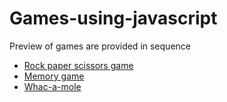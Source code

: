 # Games-using-javascript
<P>Preview of games are provided in sequence</P>
<ul>
<li><a href='https://roshambo-loremcodes-game.netlify.app/' target="_blank">Rock paper scissors game</a></li>
<li><a href='https://memory-game-loremcodes.netlify.app/' target="_blank">Memory game</a></li>
<li><a href='https://whac-a-mole-loremcodes-games.netlify.app/' target="_blank">Whac-a-mole</a></li>
</ul>

